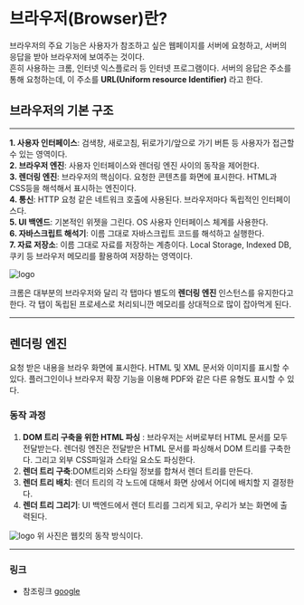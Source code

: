# 브라우저(Browser)란?
브라우저의 주요 기능은 사용자가 참조하고 싶은 웹페이지를 서버에 요청하고, 서버의 응답을 받아 브라우저에 보여주는 것이다.   
 흔히 사용하는 크롬, 인터넷 익스플로러 등 인터넷 프로그램이다. 서버의 응답은 주소를 통해 요청하는데, 이 주소를 **URL(Uniform resource Identifier)** 라고 한다.

 ## 브라우저의 기본 구조
 ----------------------
 **1. 사용자 인터페이스**: 검색창, 새로고침, 뒤로가기/앞으로 가기 버튼 등 사용자가 접근할 수 있는 영역이다.   
 **2. 브라우저 엔진**: 사용자 인터페이스와 렌더링 엔진 사이의 동작을 제어한다.   
 **3. 렌더링 엔진**: 브라우저의 핵심이다. 요청한 콘텐츠를 화면에 표시한다. HTML과 CSS등을 해석해서 표시하는 엔진이다.   
 **4. 통신**: HTTP 요청 같은 네트워크 호출에 사용된다. 브라우저마다 독립적인 인터페이스다.   
 **5. UI 백엔드**: 기본적인 위젯을 그린다. OS 사용자 인터페이스 체계를 사용한다.   
 **6. 자바스크립트 해석기**: 이름 그대로 자바스크립트 코드를 해석하고 실행한다.   
 **7. 자료 저장소**: 이름 그대로 자료를 저장하는 계층이다. Local Storage, Indexed DB, 쿠키 등 브라우저 메모리를 활용하여 저장하는 영역이다.   

 ![logo](https://d2.naver.com/content/images/2015/06/helloworld-59361-1.png)

크롬은 대부분의 브라우저와 달리 각 탭마다 별도의 **렌더링 엔진** 인스턴스를 유지한다고 한다. 각 탭이 독립된 프로세스로 처리되니깐 메모리를 상대적으로 많이 잡아먹게 된다.

---------------------------
## 렌더링 엔진
요청 받은 내용을 브라우 화면에 표시한다. HTML 및 XML 문서와 이미지를 표시할 수 있다. 플러그인이나 브라우저 확장 기능을 이용해 PDF와 같은 다른 유형도 표시할 수 있다.

### 동작 과정
1. **DOM 트리 구축을 위한 HTML 파싱** : 브라우저는 서버로부터 HTML 문서를 모두 전달받는다. 렌더링 엔진은 전달받은 HTML 문서를 파싱해서 DOM 트리를 구축한다. 그리고 외부 CSS파일과 스타일 요소도 파싱한다.   
2. **렌더 트리 구축**:DOM트리와 스타일 정보를 합쳐서 렌더 트리를 만든다.   
3. **렌더 트리 배치**: 렌더 트리의 각 노드에 대해서 화면 상에서 어디에 배치할 지 결정한다.   
4. **렌더 트리 그리기**: UI 백엔드에서 렌더 트리를 그리게 되고, 우리가 보는 화면에 출력된다. 

![logo](https://d2.naver.com/content/images/2015/06/helloworld-59361-3.png)
위 사진은 웹킷의 동작 방식이다.

------------------------
### 링크
* 참조링크
[google](https://woong-jae.com/web/210821-how-does-browser-work) 
